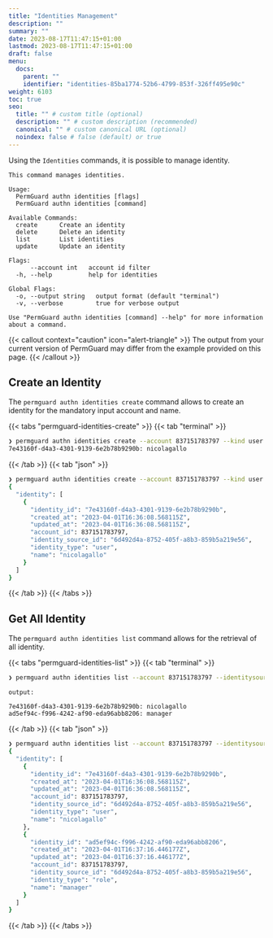 ```yaml
---
title: "Identities Management"
description: ""
summary: ""
date: 2023-08-17T11:47:15+01:00
lastmod: 2023-08-17T11:47:15+01:00
draft: false
menu:
  docs:
    parent: ""
    identifier: "identities-85ba1774-52b6-4799-853f-326ff495e90c"
weight: 6103
toc: true
seo:
  title: "" # custom title (optional)
  description: "" # custom description (recommended)
  canonical: "" # custom canonical URL (optional)
  noindex: false # false (default) or true
---
```

Using the `Identities` commands, it is possible to manage identity.

```text
This command manages identities.

Usage:
  PermGuard authn identities [flags]
  PermGuard authn identities [command]

Available Commands:
  create      Create an identity
  delete      Delete an identity
  list        List identities
  update      Update an identity

Flags:
      --account int   account id filter
  -h, --help          help for identities

Global Flags:
  -o, --output string   output format (default "terminal")
  -v, --verbose         true for verbose output

Use "PermGuard authn identities [command] --help" for more information about a command.
```

{{< callout context="caution" icon="alert-triangle" >}}
The output from your current version of PermGuard may differ from the example provided on this page.
{{< /callout >}}

## Create an Identity

The `permguard authn identities create` command allows to create an identity for the mandatory input account and name.

{{< tabs "permguard-identities-create" >}}
{{< tab "terminal" >}}

```bash
❯ permguard authn identities create --account 837151783797 --kind user --name nicolagallo --identitysourceid 6d492d4a-8752-405f-a8b3-859b5a219e56
7e43160f-d4a3-4301-9139-6e2b78b9290b: nicolagallo
```

{{< /tab >}}
{{< tab "json" >}}

```bash
❯ permguard authn identities create --account 837151783797 --kind user --name nicolagallo --identitysourceid 6d492d4a-8752-405f-a8b3-859b5a219e56 --output json
{
  "identity": [
    {
      "identity_id": "7e43160f-d4a3-4301-9139-6e2b78b9290b",
      "created_at": "2023-04-01T16:36:08.568115Z",
      "updated_at": "2023-04-01T16:36:08.568115Z",
      "account_id": 837151783797,
      "identity_source_id": "6d492d4a-8752-405f-a8b3-859b5a219e56",
      "identity_type": "user",
      "name": "nicolagallo"
    }
  ]
}
```

{{< /tab >}}
{{< /tabs >}}

## Get All Identity

The `permguard authn identities list` command allows for the retrieval of all identity.

{{< tabs "permguard-identities-list" >}}
{{< tab "terminal" >}}

```bash
❯ permguard authn identities list --account 837151783797 --identitysourceid 6d492d4a-8752-405f-a8b3-859b5a219e56
```
`output:` 
```
7e43160f-d4a3-4301-9139-6e2b78b9290b: nicolagallo
ad5ef94c-f996-4242-af90-eda96abb8206: manager
```
{{< /tab >}}
{{< tab "json" >}}

```bash
❯ permguard authn identities list --account 837151783797 --identitysourceid 6d492d4a-8752-405f-a8b3-859b5a219e56 --output json
{
  "identity": [
    {
      "identity_id": "7e43160f-d4a3-4301-9139-6e2b78b9290b",
      "created_at": "2023-04-01T16:36:08.568115Z",
      "updated_at": "2023-04-01T16:36:08.568115Z",
      "account_id": 837151783797,
      "identity_source_id": "6d492d4a-8752-405f-a8b3-859b5a219e56",
      "identity_type": "user",
      "name": "nicolagallo"
    },
    {
      "identity_id": "ad5ef94c-f996-4242-af90-eda96abb8206",
      "created_at": "2023-04-01T16:37:16.446177Z",
      "updated_at": "2023-04-01T16:37:16.446177Z",
      "account_id": 837151783797,
      "identity_source_id": "6d492d4a-8752-405f-a8b3-859b5a219e56",
      "identity_type": "role",
      "name": "manager"
    }
  ]
}
```

{{< /tab >}}
{{< /tabs >}}
